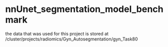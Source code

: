# nnUnet_segmentation_model_benchmark
the data that was used for this project is stored at /cluster/projects/radiomics/Gyn_Autosegmentation/gyn_Task80
